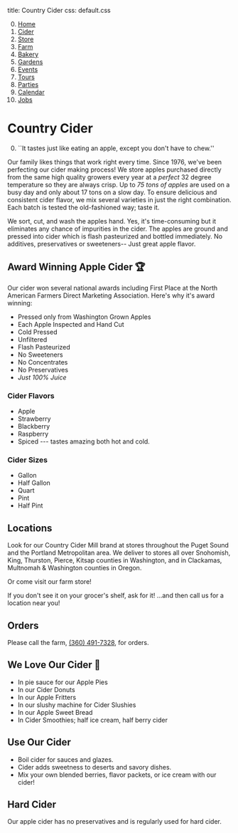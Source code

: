title: Country Cider
css: default.css

0. [Home](index.html)
1. [Cider](cider.html)
2. [Store](store.html)
3. [Farm](farm.html)
4. [Bakery](bakery.html)
5. [Gardens](gardens.html)
6. [Events](events.html)
7. [Tours](tours.html)
8. [Parties](parties.html)
9. [Calendar](calendar.html)
10. [Jobs](jobs.html)

# Country Cider

0. ``It tastes just like eating an apple, except you don't have to chew.''

Our family likes things that work right every time.
Since 1976, we've been perfecting our cider making process!
We store apples purchased directly from the same high quality growers every year
at a *perfect* 32 degree temperature so they are always crisp.
Up to *75 tons of apples* are used on a busy day and only about 17 tons on a slow day.
To ensure delicious and consistent cider flavor, we mix several varieties in just the right combination.
Each batch is tested the old-fashioned way; taste it.

We sort, cut, and wash the apples hand.
Yes, it's time-consuming but it eliminates any chance of impurities in the cider.
The apples are ground and pressed into cider which is flash pasteurized and bottled immediately.
No additives, preservatives or sweeteners-- Just great apple flavor.

## Award Winning Apple Cider 🏆

Our cider won several national awards including First Place at the North American Farmers Direct Marketing Association.
Here's why it's award winning:

- Pressed only from Washington Grown Apples
- Each Apple Inspected and Hand Cut
- Cold Pressed
- Unfiltered
- Flash Pasteurized
- No Sweeteners
- No Concentrates
- No Preservatives
- *Just 100% Juice*

### Cider Flavors

- Apple
- Strawberry
- Blackberry
- Raspberry
- Spiced --- tastes amazing both hot and cold.

### Cider Sizes

- Gallon
- Half Gallon
- Quart
- Pint
- Half Pint

## Locations

Look for our Country Cider Mill brand at stores throughout the Puget Sound and the Portland Metropolitan area.
We deliver to stores all over Snohomish, King, Thurston, Pierce, Kitsap counties in Washington,
and in Clackamas, Multnomah & Washington counties in Oregon.

Or come visit our farm store!

If you don't see it on your grocer's shelf, ask for it!
...and then call us for a location near you!

## Orders

Please call the farm, [(360) 491-7328](tel:+1-360-491-7328), for orders.

## We Love Our Cider 🥰

- In pie sauce for our Apple Pies
- In our Cider Donuts
- In our Apple Fritters
- In our slushy machine for Cider Slushies
- In our Apple Sweet Bread
- In Cider Smoothies; half ice cream, half berry cider

## Use Our Cider

- Boil cider for sauces and glazes.
- Cider adds sweetness to deserts and savory dishes.
- Mix your own blended berries, flavor packets, or ice cream with our cider!

## Hard Cider

Our apple cider has no preservatives and is regularly used for hard cider.

